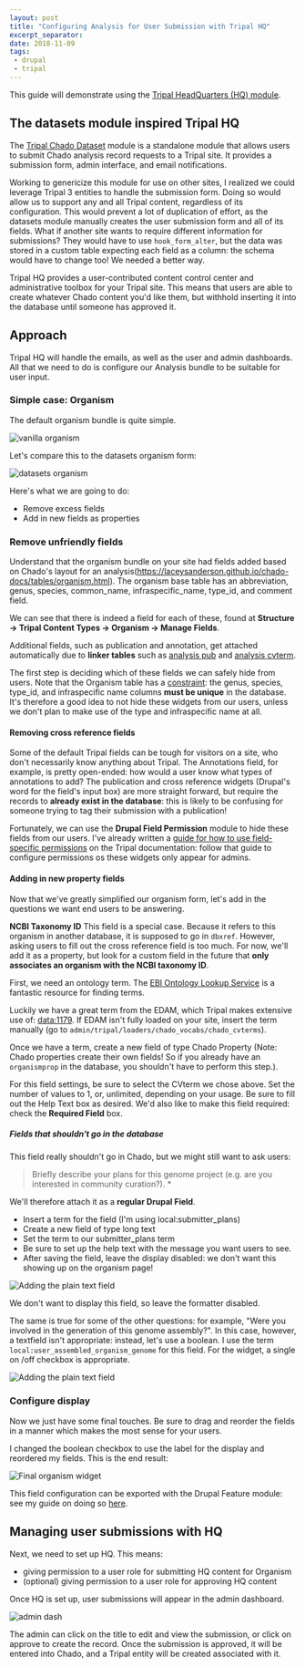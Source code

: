 ```yaml
---
layout: post
title: "Configuring Analysis for User Submission with Tripal HQ"
excerpt_separator:
date: 2018-11-09
tags:
 - drupal
 - tripal
---
```



This guide will demonstrate using the [Tripal HeadQuarters (HQ) module](https://github.com/statonlab/tripal_hq).

## The datasets module inspired Tripal HQ

The [Tripal Chado Dataset](https://github.com/NAL-i5K/tripal_chado_datasets) module is a standalone module that allows users to submit Chado analysis record requests to a Tripal site. It provides a submission form, admin interface, and email notifications.

Working to genericize this module for use on other sites, I realized we could leverage Tripal 3 entities to handle the submission form.  Doing so would allow us to support any and all Tripal content, regardless of its configuration.  This would prevent a lot of duplication of effort, as the datasets module manually creates the user submission form and all of its fields.  What if another site wants to require different information for submissions?  They would have to use `hook_form_alter`, but the data was stored in a custom table expecting each field as a column: the schema would have to change too!  We needed a better way.

Tripal HQ provides a user-contributed content control center and administrative toolbox for your Tripal site. This means that users are able to create whatever Chado content you'd like them, but withhold inserting it into the database until someone has approved it.


## Approach

Tripal HQ will handle the emails, as well as the user and admin dashboards.  All that we need to do is configure our Analysis bundle to be suitable for user input.  

### Simple case: Organism

The default organism bundle is quite simple.

![vanilla organism](/img/datasets_to_hq_2018/vanilla_organism.png)

Let's compare this to the datasets organism form:

![datasets organism](/img/datasets_to_hq_2018/datasets_organism.png)

Here's what we are going to do:

* Remove excess fields
* Add in new fields as properties


### Remove unfriendly fields

Understand that the organism bundle on your site had fields added based on Chado's layout for an analysis(https://laceysanderson.github.io/chado-docs/tables/organism.html).  The organism base table has an abbreviation, genus, species, common_name, infraspecific_name, type_id, and comment field.

We can see that there is indeed a field for each of these, found at **Structure -> Tripal Content Types -> Organism -> Manage Fields**.

Additional fields, such as publication and annotation, get attached automatically due to **linker tables** such as [analysis pub](https://laceysanderson.github.io/chado-docs/tables/organism_pub.html) and [analysis cvterm](https://laceysanderson.github.io/chado-docs/tables/organism_cvterm.html).

The first step is deciding which of these fields we can safely hide from users.  Note that the Organism table has a [constraint](https://laceysanderson.github.io/chado-docs/tables/organism.html#Indexes): the genus, species, type_id, and infraspecific name columns **must be unique** in the database.  It's therefore a good idea to not hide these widgets from our users, unless we don't plan to make use of the type and infraspecific name at all.

#### Removing cross reference fields

Some of the default Tripal fields can be tough for visitors on a site, who don't necessarily know anything about Tripal.  The Annotations field, for example, is pretty open-ended: how would a user know what types of annotations to add?  The publication and cross reference widgets (Drupal's word for the field's input box) are more straight forward, but require the records to **already exist in the database**: this is likely to be confusing for someone trying to tag their submission with a publication!

Fortunately, we can use the **Drupal Field Permission** module to hide these fields from our users.  I've already written a [guide for how to use field-specific permissions](https://tripal.readthedocs.io/en/latest/user_guide/content_types/field_permissions.html) on the Tripal documentation: follow that guide to configure permissions os these widgets only appear for admins.

#### Adding in new property fields

Now that we've greatly simplified our organism form, let's add in the questions we want end users to be answering.

**NCBI Taxonomy ID**  This field is a special case.  Because it refers to this organism in another database, it is supposed to go in `dbxref`.  However, asking users to fill out the cross reference field is too much.  For now, we'll add it as a property, but look for a custom field in the future that **only associates an organism with the NCBI taxonomy ID**.

First, we need an ontology term. The [EBI Ontology Lookup Service](https://www.ebi.ac.uk/ols/index) is a fantastic resource for finding terms.

Luckily we have a great term from the EDAM, which Tripal makes extensive use of: [data:1179](https://www.ebi.ac.uk/ols/ontologies/edam/terms?iri=http%3A%2F%2Fedamontology.org%2Fdata_1179).  If EDAM isn't fully loaded on your site, insert the term manually (go to `admin/tripal/loaders/chado_vocabs/chado_cvterms`).

Once we have a term, create a new field of type Chado Property (Note: Chado properties create their own fields!  So if you already have an `organismprop` in the database, you shouldn't have to perform this step.).

For this field settings, be sure to select the CVterm we chose above.  Set the number of values to 1, or, unlimited, depending on your usage.  Be sure to fill out the Help Text box as desired.  We'd also like to make this field required: check the **Required Field** box.

##### Fields that shouldn't go in the database

This field really shouldn't go in Chado, but we might still want to ask users:
>Briefly describe your plans for this genome project (e.g. are you interested in community curation?). *

We'll therefore attach it as a **regular Drupal Field**.


* Insert a term for the field (I'm using local:submitter_plans)
* Create a new field of type long text
* Set the term to our submitter_plans term
* Be sure to set up the help text with the message you want users to see.
* After saving the field, leave the display disabled: we don't want this showing up on the organism page!

![Adding the plain text field](/img/datasets_to_hq_2018/long_text.png)


We don't want to display this field, so leave the formatter disabled.


The same is true for some of the other questions: for example, "Were you involved in the generation of this genome assembly?".  In this case, however, a textfield isn't appropriate: instead, let's use a boolean.  I use the term `local:user_assembled_organism_genome` for this field.  For the widget, a single on /off checkbox is appropriate.

![Adding the plain text field](/img/datasets_to_hq_2018/user_submit_genome.png)

### Configure display

Now we just have some final touches.  Be sure to drag and reorder the fields in a manner which makes the most sense for your users.

I changed the boolean checkbox to use the label for the display and reordered my fields.  This is the end result:

![Final organism widget](/img/datasets_to_hq_2018/final_org_widget_display.png)


This field configuration can be exported with the Drupal Feature module: see my guide on doing so [here](https://www.bradfordcondon.com/2018-11-09-understanding_drupal_features/).


## Managing user submissions with HQ

Next, we need to set up HQ.  This means:

* giving permission to a user role for submitting HQ content for Organism
* (optional) giving permission to a user role for approving HQ content

Once HQ is set up, user submissions will appear in the admin dashboard.

![admin dash](/img/datasets_to_hq_2018/admin_dash.png)

 The admin can click on the title to edit and view the submission, or click on approve to create the record.  Once the submission is approved, it will be entered into Chado, and a Tripal entity will be created associated with it.
